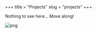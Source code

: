 +++
title = "Projects"
slug = "projects"
+++

Nothing to see here... Move along!

![png](/poto-modified.png)
